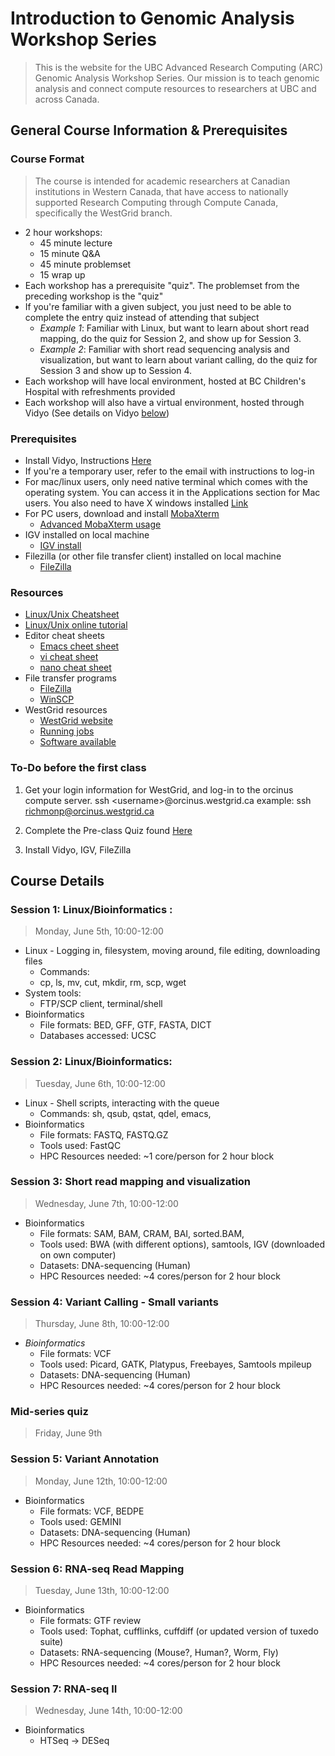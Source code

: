 # Introduction to Genomic Analysis Workshop Series
> This is the website for the UBC Advanced Research Computing (ARC) Genomic Analysis Workshop Series.  Our mission is to teach genomic analysis and connect compute resources to researchers at UBC and across Canada. 

## General Course Information & Prerequisites
### Course Format
> The course is intended for academic researchers at Canadian institutions in Western Canada, that have access to nationally supported Research Computing through Compute Canada, specifically the WestGrid branch.  

+ 2 hour workshops:
  + 45 minute lecture
  + 15 minute Q&A
  + 45 minute problemset
  + 15 wrap up
+ Each workshop has a prerequisite "quiz".  The problemset from the preceding workshop is the "quiz"
+ If you're familiar with a given subject, you just need to be able to complete the entry quiz instead of attending that subject
  + *Example 1*: Familiar with Linux, but want to learn about short read mapping, do the quiz for Session 2, and show up for Session 3. 
  + *Example 2*: Familiar with short read sequencing analysis and visualization, but want to learn about variant calling, do the quiz for Session 3 and show up to Session 4.
+ Each workshop will have local environment, hosted at BC Children's Hospital with refreshments provided
+ Each workshop will also have a virtual environment, hosted through Vidyo (See details on Vidyo [below](#General-Course-Information-&-Prerequisites))
  
### Prerequisites
+ Install Vidyo, Instructions [Here](https://github.com/Phillip-a-richmond/ARC-Bioinformatics-Training/blob/master/Vidyo_instructions.md)
+ If you're a temporary user, refer to the email with instructions to log-in
+ For mac/linux users, only need native terminal which comes with the operating system.  You can access it in the Applications section for Mac users.  You also need to have X windows installed [Link](https://www.xquartz.org/)
+ For PC users, download and install [MobaXterm](http://mobaxterm.mobatek.net/) 
  + [Advanced MobaXterm usage](https://www.youtube.com/watch?v=Gkl8LD1rwlU) 
+ IGV installed on local machine 
  + [IGV install](https://www.broadinstitute.org/software/igv/log-in) 
+ Filezilla (or other file transfer client) installed on local machine
  + [FileZilla](https://filezilla-project.org/)
### Resources
+ [Linux/Unix Cheatsheet](https://github.com/Phillip-a-richmond/ARC-Bioinformatics-Training/blob/master/UnixCheatSheet.pdf) 
+ [Linux/Unix online tutorial](http://www.ee.surrey.ac.uk/Teaching/Unix/) 
+ Editor cheat sheets 
  + [Emacs cheet sheet](http://www.rgrjr.com/emacs/emacs_cheat.html) 
  + [vi cheat sheet](http://www.lagmonster.org/docs/vi.html) 
  + [nano cheat sheet](http://www.codexpedia.com/text-editor/nano-text-editor-command-cheatsheet/) 
+ File transfer programs  
  + [FileZilla](https://filezilla-project.org/)
  + [WinSCP](https://winscp.net/eng/download.php) 
+ WestGrid resources 
  + [WestGrid website](https://www.westgrid.ca/) 
  + [Running jobs](https://www.westgrid.ca/support/running_jobs) 
  + [Software available](https://www.westgrid.ca/support/software/) 
      
### To-Do before the first class
1. Get your login information for WestGrid, and log-in to the orcinus compute server.
ssh \<username\>@orcinus.westgrid.ca
example:
ssh richmonp@orcinus.westgrid.ca

2. Complete the Pre-class Quiz found [Here](https://github.com/Phillip-a-richmond/ARC-Bioinformatics-Training/blob/master/Pre-Course-Quiz.md)

3. Install Vidyo, IGV, FileZilla

## Course Details
### Session 1: Linux/Bioinformatics :
> Monday, June 5th, 10:00-12:00

+ Linux - Logging in, filesystem, moving around, file editing, downloading files
  + Commands:
  + cp, ls, mv, cut, mkdir, rm, scp, wget
+ System tools: 
  + FTP/SCP client, terminal/shell
+ Bioinformatics  
  + File formats: BED, GFF, GTF, FASTA, DICT
  + Databases accessed: UCSC
  
### Session 2: Linux/Bioinformatics:
> Tuesday, June 6th, 10:00-12:00

+ Linux - Shell scripts, interacting with the queue
  + Commands: sh, qsub, qstat, qdel, emacs, 
+ Bioinformatics  
  + File formats: FASTQ, FASTQ.GZ 
  + Tools used: FastQC 
  + HPC Resources needed: ~1 core/person for 2 hour block  

### Session 3: Short read mapping and visualization
> Wednesday, June 7th, 10:00-12:00

+ Bioinformatics  
  + File formats: SAM, BAM, CRAM, BAI, sorted.BAM,
  + Tools used: BWA (with different options), samtools, IGV (downloaded on own computer)
  + Datasets: DNA-sequencing (Human)
  + HPC Resources needed: ~4 cores/person for 2 hour block


### Session 4: Variant Calling - Small variants
> Thursday, June 8th, 10:00-12:00

+ *Bioinformatics*  
  + File formats: VCF
  + Tools used: Picard, GATK, Platypus, Freebayes, Samtools mpileup
  + Datasets: DNA-sequencing (Human)
  + HPC Resources needed: ~4 cores/person for 2 hour block  


### Mid-series quiz
> Friday, June 9th


### Session 5: Variant Annotation
> Monday, June 12th, 10:00-12:00    
+ Bioinformatics
  + File formats: VCF, BEDPE
  + Tools used: GEMINI
  + Datasets: DNA-sequencing (Human)
  + HPC Resources needed: ~4 cores/person for 2 hour block  

### Session 6: RNA-seq Read Mapping
> Tuesday, June 13th, 10:00-12:00
+ Bioinformatics
  + File formats: GTF review
  + Tools used: Tophat, cufflinks, cuffdiff (or updated version of tuxedo suite)
  + Datasets: RNA-sequencing (Mouse?, Human?, Worm, Fly)
  + HPC Resources needed: ~4 cores/person for 2 hour block  

### Session 7: RNA-seq II
> Wednesday, June 14th, 10:00-12:00
+ Bioinformatics
  + HTSeq → DESeq  





